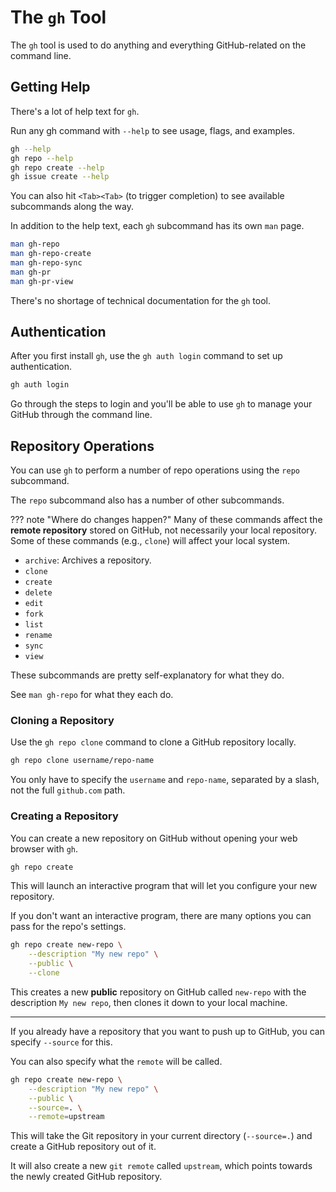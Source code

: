 # The `gh` Tool

The `gh` tool is used to do anything and everything GitHub-related on 
the command line.  

## Getting Help

There's a lot of help text for `gh`.  

Run any gh command with `--help` to see usage, flags, and examples.  
```bash
gh --help
gh repo --help
gh repo create --help
gh issue create --help
```
You can also hit `<Tab><Tab>` (to trigger completion) to see available
subcommands along the way.  

In addition to the help text, each `gh` subcommand has its own `man` page.  
```bash
man gh-repo
man gh-repo-create
man gh-repo-sync
man gh-pr
man gh-pr-view
```

There's no shortage of technical documentation for the `gh` tool.  


## Authentication
After you first install `gh`, use the `gh auth login` command to set up
authentication.  

```bash
gh auth login
```
Go through the steps to login and you'll be able to use `gh` to manage 
your GitHub through the command line.  

## Repository Operations
You can use `gh` to perform a number of repo operations using the `repo`
subcommand.  


The `repo` subcommand also has a number of other subcommands.  

??? note "Where do changes happen?"
    Many of these commands affect the **remote repository** stored on GitHub, not
    necessarily your local repository.  
    Some of these commands (e.g., `clone`) will affect your local system.  

- `archive`: Archives a repository.  
- `clone`
- `create`
- `delete`
- `edit`
- `fork`
- `list`
- `rename`
- `sync`
- `view`

These subcommands are pretty self-explanatory for what they do.  

See `man gh-repo` for what they each do.  

### Cloning a Repository
Use the `gh repo clone` command to clone a GitHub repository locally.  

```bash
gh repo clone username/repo-name
```

You only have to specify the `username` and `repo-name`, separated by a slash, 
not the full `github.com` path.

### Creating a Repository
You can create a new repository on GitHub without opening your web browser with
`gh`.  

```bash
gh repo create
```

This will launch an interactive program that will let you configure your new
repository.  

If you don't want an interactive program, there are many options you can pass
for the repo's settings.  
```bash
gh repo create new-repo \
    --description "My new repo" \
    --public \
    --clone
```
This creates a new **public** repository on GitHub called `new-repo` with the
description `My new repo`, then clones it down to your local machine.  

---

If you already have a repository that you want to push up to GitHub, you can
specify `--source` for this.  

You can also specify what the `remote` will be called.  
```bash
gh repo create new-repo \
    --description "My new repo" \
    --public \
    --source=. \
    --remote=upstream
```
This will take the Git repository in your current directory (`--source=.`) and 
create a GitHub repository out of it. 

It will also create a new `git remote` called `upstream`, which points towards
the newly created GitHub repository.  




